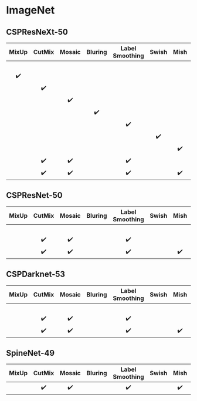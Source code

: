 # ImageNet

## CSPResNeXt-50

| MixUp | CutMix | Mosaic | Bluring | Label Smoothing | Swish | Mish | Top-1 | Top-5 | cfg | weight |
| :-: | :-: | :-: | :-: | :-: | :-: | :-: | :-: | :-: | :-: | :-: |
|  |  |  |  |  |  |  | 77.9% | 94.0% | [cfg](https://github.com/WongKinYiu/CrossStagePartialNetworks/blob/master/cfg/csresnext50.cfg) | [weight](https://drive.google.com/open?id=1IxKu5lAYCo4UpzAl5pOBIDAvC843vjn1) |
| :heavy_check_mark: |  |  |  |  |  |  | 77.2% | **94.0%** | - | - |
|  | :heavy_check_mark: |  |  |  |  |  | **78.0%** | **94.3%** | - | - |
|  |  | :heavy_check_mark: |  |  |  |  | **78.1%** | **94.5%** | - | - |
|  |  |  | :heavy_check_mark: |  |  |  | 77.5% | 93.8% | - | - |
|  |  |  |  | :heavy_check_mark: |  |  | **78.1%** | **94.4%** | - | - |
|  |  |  |  |  | :heavy_check_mark: |  | 64.5% | 86.0% | - | - |
|  |  |  |  |  |  | :heavy_check_mark: | **78.9%** | **94.5%** | - | - |
|  | :heavy_check_mark: | :heavy_check_mark: |  | :heavy_check_mark: |  |  | **78.5%** | **94.8%** | [cfg](https://github.com/WongKinYiu/CrossStagePartialNetworks/blob/master/cfg/csresnext50-gamma.cfg) | [weight](https://drive.google.com/open?id=1pm_zwf4e0kuShiRz9AW2GJV22Jjc1xjW) |
|  | :heavy_check_mark: | :heavy_check_mark: |  | :heavy_check_mark: |  | :heavy_check_mark: | **79.8%** | **95.2%** | [cfg](https://github.com/WongKinYiu/CrossStagePartialNetworks/blob/master/cfg/csresnext50-omega.cfg) | [weight](https://drive.google.com/open?id=1yb-ZkmzBhO5_wNv-MyQy01jWo_uizLVY) |


## CSPResNet-50

| MixUp | CutMix | Mosaic | Bluring | Label Smoothing | Swish | Mish | Top-1 | Top-5 | cfg | weight |
| :-: | :-: | :-: | :-: | :-: | :-: | :-: | :-: | :-: | :-: | :-: |
|  |  |  |  |  |  |  | 76.6% | 93.3% | [cfg](https://github.com/WongKinYiu/CrossStagePartialNetworks/blob/master/cfg/csresnet50.cfg) | [weight](https://drive.google.com/open?id=1pNU6DctLlf3mnJI-opZL6kCx_hSNsEKj) |
|  | :heavy_check_mark: | :heavy_check_mark: |  | :heavy_check_mark: |  |  | **77.1%** | **94.1%** | [cfg](https://github.com/WongKinYiu/CrossStagePartialNetworks/blob/master/cfg/csresnet50-gamma.cfg) | [weight](https://drive.google.com/open?id=1odn6LJBCEhu7f3i5O67f6deXefM3GAav) |
|  | :heavy_check_mark: | :heavy_check_mark: |  | :heavy_check_mark: |  | :heavy_check_mark: | **78.1%** | **94.2%** | [cfg](https://github.com/WongKinYiu/CrossStagePartialNetworks/blob/master/cfg/csresnet50-omega.cfg) | [weight](https://drive.google.com/open?id=1KXl3wD0MSGMOM-PxoZ8fxTw77mO68VMS) |


## CSPDarknet-53

| MixUp | CutMix | Mosaic | Bluring | Label Smoothing | Swish | Mish | Top-1 | Top-5 | cfg | weight |
| :-: | :-: | :-: | :-: | :-: | :-: | :-: | :-: | :-: | :-: | :-: |
|  |  |  |  |  |  |  | 77.2% | 93.6% | [cfg](https://github.com/WongKinYiu/CrossStagePartialNetworks/blob/master/cfg/csdarknet53.cfg) | [weight](https://drive.google.com/open?id=1dZJIxngmFpQJvsa6y7XADfSxkXCjJTzp) |
|  | :heavy_check_mark: | :heavy_check_mark: |  | :heavy_check_mark: |  |  | **77.8%** | **94.4%** | [cfg](https://github.com/WongKinYiu/CrossStagePartialNetworks/blob/master/cfg/csdarknet53-gamma.cfg) | [weight](https://drive.google.com/open?id=1AaOqYpoyZWRre3i64VU6zOMGomek64Qa) |
|  | :heavy_check_mark: | :heavy_check_mark: |  | :heavy_check_mark: |  | :heavy_check_mark: | **78.7%** | **94.8%** | [cfg](https://github.com/WongKinYiu/CrossStagePartialNetworks/blob/master/cfg/csdarknet53-omega.cfg) | [weight](https://drive.google.com/open?id=1TfEaUO69MhkHJSDUf5Gc2ENK1BA8Qu1B) |


## SpineNet-49

| MixUp | CutMix | Mosaic | Bluring | Label Smoothing | Swish | Mish | Top-1 | Top-5 | cfg | weight |
| :-: | :-: | :-: | :-: | :-: | :-: | :-: | :-: | :-: | :-: | :-: |
|  | :heavy_check_mark: | :heavy_check_mark: |  | :heavy_check_mark: |  | :heavy_check_mark: | **78.3%** | **94.6%** | - | - |
